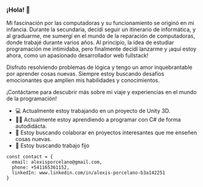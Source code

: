 ### ¡Hola! 👋

Mi fascinación por las computadoras y su funcionamiento se originó en mi infancia. Durante la secundaria, decidí seguir un itinerario de informática, y al graduarme, me sumergí en el mundo de la reparación de computadoras, donde trabajé durante varios años. Al principio, la idea de estudiar programación me intimidaba, pero finalmente decidí lanzarme y ¡aquí estoy ahora, como un apasionado desarrollador web fullstack!

Disfruto resolviendo problemas de lógica y tengo un amor inquebrantable por aprender cosas nuevas. Siempre estoy buscando desafíos emocionantes que amplíen mis habilidades y conocimientos.

¡Contáctame para descubrir más sobre mi viaje y experiencias en el mundo de la programación!

- 💻 Actualmente estoy trabajando en un proyecto de Unity 3D.
- 👨‍🎓 Actualmente estoy aprendiendo a programar con C# de forma autodidácta.
- 🤝 Estoy buscando colaborar en proyectos interesantes que me enseñen cosas nuevas.
- 🏢 Estoy buscando trabajo fijo

```plaintext
const contact = {
  email: alexisporcelano@gmail.com, 
  phone: +541165361152,
  linkedIn: www.linkedin.com/in/alexis-porcelano-b3a142251
}

